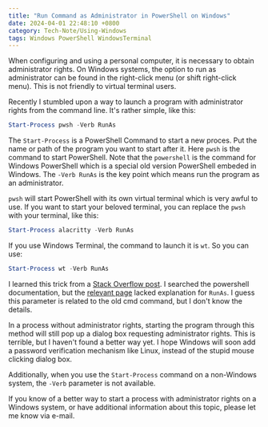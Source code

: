 ```yaml
---
title: "Run Command as Administrator in PowerShell on Windows"
date: 2024-04-01 22:48:10 +0800
category: Tech-Note/Using-Windows
tags: Windows PowerShell WindowsTerminal
---
```


When configuring and using a personal computer, it is necessary to obtain administrator rights. On Windows systems, the option to run as administrator can be found in the right-click menu (or shift right-click menu). This is not friendly to virtual terminal users.

Recently I stumbled upon a way to launch a program with administrator rights from the command line. It's rather simple, like this:

```powershell
Start-Process pwsh -Verb RunAs
```

The `Start-Process` is a PowerShell Command to start a new proces. Put the name or path of the program you want to start after it. Here `pwsh` is the command to start PowerShell. Note that the `powershell` is the command for Windows PowerShell which is a special old version PowerShell embeded in Windows. The `-Verb RunAs` is the key point which means run the program as an administrator.

`pwsh` will start PowerShell with its own virtual terminal which is very awful to use. If you want to start your beloved terminal, you can replace the `pwsh` with your terminal, like this:

```powershell
Start-Process alacritty -Verb RunAs
```

If you use Windows Terminal, the command to launch it is `wt`. So you can use:

```powershell
Start-Process wt -Verb RunAs
```

I learned this trick from a [Stack Overflow post](https://stackoverflow.com/questions/7690994/running-a-command-as-administrator-using-powershell). I searched the powershell documentation, but the [relevant page](https://learn.microsoft.com/en-us/powershell/module/microsoft.powershell.management/start-process?view=powershell-7.4) lacked explanation for `RunAs`. I guess this parameter is related to the old cmd command, but I don't know the details.

In a process without administrator rights, starting the program through this method will still pop up a dialog box requesting administrator rights. This is terrible, but I haven't found a better way yet. I hope Windows will soon add a password verification mechanism like Linux, instead of the stupid mouse clicking dialog box.

Additionally, when you use the `Start-Process` command on a non-Windows system, the `-Verb` parameter is not available.

If you know of a better way to start a process with administrator rights on a Windows system, or have additional information about this topic, please let me know via e-mail.
